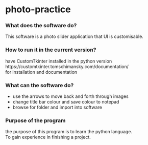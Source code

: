 # photo-practice

<h3>What does the software do?</h3>

<p>This software is a photo slider application that UI is customisable.</p>

<h3>How to run it in the current version?</h3>

<p>have CustomTkinter installed in the python version<br>
https://customtkinter.tomschimansky.com/documentation/<br>
for installation and documentation</p>

<h3>What can the software do?</h3>
<ul>
    <li>use the arrows to move back and forth through images</li>
    <li>change title bar colour and save colour to notepad </li>
    <li>browse for folder and import into software</li>
</ul>

<h3>Purpose of the program</h3>
<p>the purpose of this program is to learn the python language.<br>
To gain experience in finishing a project.
</p>